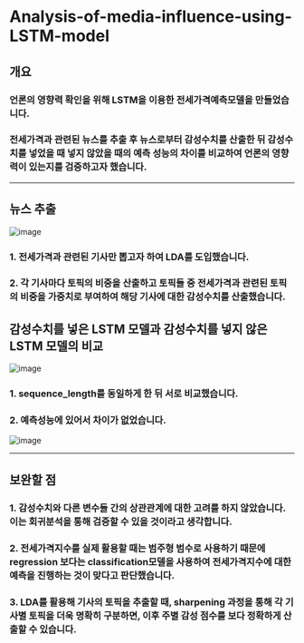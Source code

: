 # Analysis-of-media-influence-using-LSTM-model

## 개요
### 언론의 영향력 확인을 위해 LSTM을 이용한 전세가격예측모델을 만들었습니다.
### 전세가격과 관련된 뉴스를 추출 후 뉴스로부터 감성수치를 산출한 뒤 감성수치를 넣었을 때 넣지 않았을 때의 예측 성능의 차이를 비교하여 언론의 영향력이 있는지를 검증하고자 했습니다.
---

## 뉴스 추출
![image](https://github.com/user-attachments/assets/f29a0845-d5b6-40bd-acbb-fa85f7f55da8)

### 1. 전세가격과 관련된 기사만 뽑고자 하여 LDA를 도입했습니다.
### 2. 각 기사마다 토픽의 비중을 산출하고 토픽들 중 전세가격과 관련된 토픽의 비중을 가중치로 부여하여 해당 기사에 대한 감성수치를 산출했습니다.

## 감성수치를 넣은 LSTM 모델과 감성수치를 넣지 않은 LSTM 모델의 비교

![image](https://github.com/user-attachments/assets/ba52bfe4-5867-4117-a3e1-222afde85b5f)


### 1. sequence_length를 동일하게 한 뒤 서로 비교했습니다.
### 2. 예측성능에 있어서 차이가 없었습니다.
![image](https://github.com/user-attachments/assets/26055c21-1c59-4188-a52b-f7f93bae7574)

---

## 보완할 점

### 1. 감성수치와 다른 변수들 간의 상관관계에 대한 고려를 하지 않았습니다. 이는 회귀분석을 통해 검증할 수 있을 것이라고 생각합니다.
### 2. 전세가격지수를 실제 활용할 때는 범주형 범수로 사용하기 때문에 regression 보다는 classification모델을 사용하여 전세가격지수에 대한 예측을 진행하는 것이 맞다고 판단했습니다.
### 3. LDA를 활용해 기사의 토픽을 추출할 때, sharpening 과정을 통해 각 기사별 토픽을 더욱 명확히 구분하면, 이후 주별 감성 점수를 보다 정확하게 산출할 수 있습니다.
